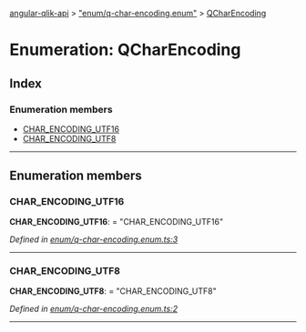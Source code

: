 [angular-qlik-api](../README.md) > ["enum/q-char-encoding.enum"](../modules/_enum_q_char_encoding_enum_.md) > [QCharEncoding](../enums/_enum_q_char_encoding_enum_.qcharencoding.md)

# Enumeration: QCharEncoding

## Index

### Enumeration members

* [CHAR_ENCODING_UTF16](_enum_q_char_encoding_enum_.qcharencoding.md#char_encoding_utf16)
* [CHAR_ENCODING_UTF8](_enum_q_char_encoding_enum_.qcharencoding.md#char_encoding_utf8)

---

## Enumeration members

<a id="char_encoding_utf16"></a>

###  CHAR_ENCODING_UTF16

**CHAR_ENCODING_UTF16**:  = "CHAR_ENCODING_UTF16"

*Defined in [enum/q-char-encoding.enum.ts:3](https://github.com/goekaypamuk/angular-qlik-api/blob/be30617/src/enum/q-char-encoding.enum.ts#L3)*

___
<a id="char_encoding_utf8"></a>

###  CHAR_ENCODING_UTF8

**CHAR_ENCODING_UTF8**:  = "CHAR_ENCODING_UTF8"

*Defined in [enum/q-char-encoding.enum.ts:2](https://github.com/goekaypamuk/angular-qlik-api/blob/be30617/src/enum/q-char-encoding.enum.ts#L2)*

___


